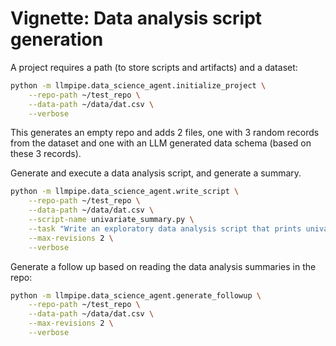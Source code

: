 # Vignette: Data analysis script generation

A project requires a path (to store scripts and artifacts) and a dataset:

```bash
python -m llmpipe.data_science_agent.initialize_project \
    --repo-path ~/test_repo \
    --data-path ~/data/dat.csv \
    --verbose
```

This generates an empty repo and adds 2 files, one with 3 random records from the dataset and one with an LLM generated data schema (based on these 3 records).

Generate and execute a data analysis script, and generate a summary.

```bash
python -m llmpipe.data_science_agent.write_script \
    --repo-path ~/test_repo \
    --data-path ~/data/dat.csv \
    --script-name univariate_summary.py \
    --task "Write an exploratory data analysis script that prints univariate summary statistics. Include missing value counts. Include distinct value counts. Include a table of frequency counts for fields with fewer than 20 distinct values." \
    --max-revisions 2 \
    --verbose
```

Generate a follow up based on reading the data analysis summaries in the repo:

```bash
python -m llmpipe.data_science_agent.generate_followup \
    --repo-path ~/test_repo \
    --data-path ~/data/dat.csv \
    --max-revisions 2 \
    --verbose
```
